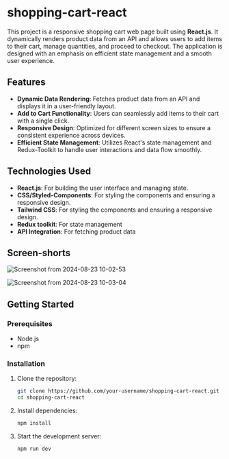 # shopping-cart-react

This project is a responsive shopping cart web page built using **React.js**. It dynamically renders product data from an API and allows users to add items to their cart, manage quantities, and proceed to checkout. The application is designed with an emphasis on efficient state management and a smooth user experience.

## Features

- **Dynamic Data Rendering**: Fetches product data from an API and displays it in a user-friendly layout.
- **Add to Cart Functionality**: Users can seamlessly add items to their cart with a single click.
- **Responsive Design**: Optimized for different screen sizes to ensure a consistent experience across devices.
- **Efficient State Management**: Utilizes React's state management and Redux-Toolkit to handle user interactions and data flow smoothly.

## Technologies Used

- **React.js**: For building the user interface and managing state.
- **CSS/Styled-Components**: For styling the components and ensuring a responsive design.
- **Tailwind CSS**: For styling the components and ensuring a responsive design.
- **Redux toolkit**: For state management
- **API Integration**: For fetching product data

## Screen-shorts

![Screenshot from 2024-08-23 10-02-53](https://github.com/user-attachments/assets/831c84e3-ccd9-4867-9fe0-31bfd52d08e2)

![Screenshot from 2024-08-23 10-03-04](https://github.com/user-attachments/assets/bb8db486-4660-44df-83b2-6e199e514ce1)

## Getting Started

### Prerequisites

- Node.js
- npm

### Installation

1. Clone the repository:
   ```bash
   git clone https://github.com/your-username/shopping-cart-react.git
   cd shopping-cart-react
   ```

2. Install dependencies:
   ```bash
   npm install
   ```

3. Start the development server:
   ```bash
   npm run dev
   ```